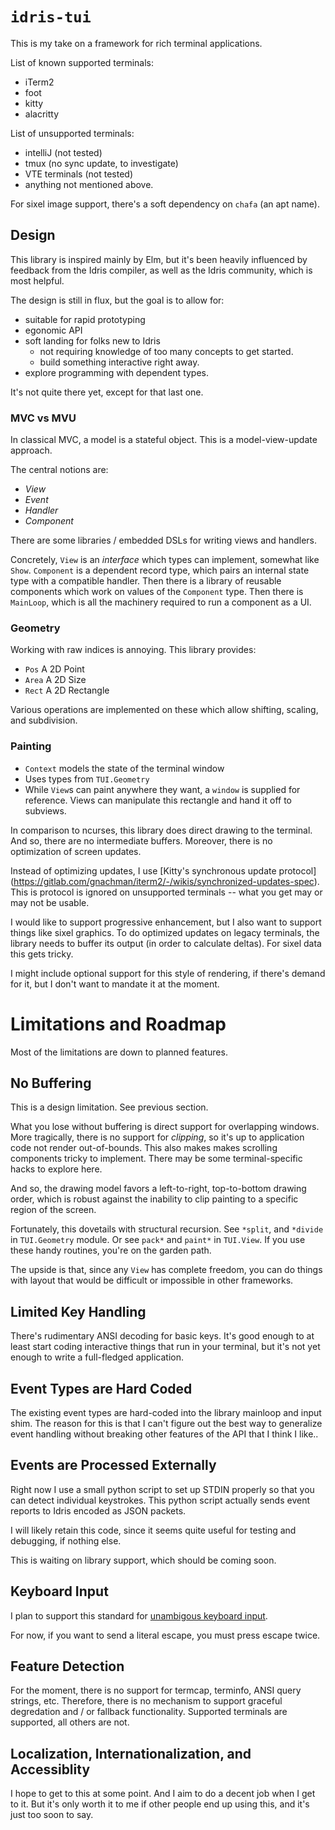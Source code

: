 # `idris-tui`

This is my take on a framework for rich terminal applications.

List of known supported terminals:
- iTerm2
- foot
- kitty
- alacritty

List of unsupported terminals:
- intelliJ (not tested)
- tmux (no sync update, to investigate)
- VTE terminals (not tested)
- anything not mentioned above.

For sixel image support, there's a soft dependency on `chafa` (an apt
name).

## Design

This library is inspired mainly by Elm, but it's been heavily
influenced by feedback from the Idris compiler, as well as the Idris
community, which is most helpful.

The design is still in flux, but the goal is to allow for:

- suitable for rapid prototyping
- egonomic API
- soft landing for folks new to Idris
  - not requiring knowledge of too many concepts to get started.
  - build something interactive right away.
- explore programming with dependent types.

It's not quite there yet, except for that last one.

### MVC vs MVU

In classical MVC, a model is a stateful object. This is a
model-view-update approach.

The central notions are:

- *View*
- *Event*
- *Handler*
- *Component*

There are some libraries / embedded DSLs for writing views and
handlers.

Concretely, `View` is an *interface* which types can implement,
somewhat like `Show`. `Component` is a dependent record type, which
pairs an internal state type with a compatible handler. Then there is
a library of reusable components which work on values of the
`Component` type. Then there is `MainLoop`, which is all the machinery
required to run a component as a UI.

### Geometry

Working with raw indices is annoying. This library provides:

- `Pos`   A 2D Point
- `Area`  A 2D Size
- `Rect`  A 2D Rectangle

Various operations are implemented on these which allow shifting,
scaling, and subdivision.

### Painting

- `Context` models the state of the terminal window
- Uses types from `TUI.Geometry`
- While `View`s can paint anywhere they want, a `window` is supplied
  for reference. Views can manipulate this rectangle and hand it off
  to subviews.

In comparison to ncurses, this library does direct drawing to the
terminal. And so, there are no intermediate buffers. Moreover,
there is no optimization of screen updates.

Instead of optimizing updates, I use [Kitty's synchronous update
protocol]
(https://gitlab.com/gnachman/iterm2/-/wikis/synchronized-updates-spec).
This is protocol is ignored on unsupported terminals -- what you get
may or may not be usable.

I would like to support progressive enhancement, but I also want to
support things like sixel graphics. To do optimized updates on legacy
terminals, the library needs to buffer its output (in order to
calculate deltas). For sixel data this gets tricky.

I might include optional support for this style of rendering, if
there's demand for it, but I don't want to mandate it at the moment.

# Limitations and Roadmap

Most of the limitations are down to planned features.

## No Buffering

This is a design limitation. See previous section.

What you lose without buffering is direct support for overlapping
windows. More tragically, there is no support for *clipping*, so it's
up to application code not render out-of-bounds. This also makes makes
scrolling components tricky to implement. There may be some
terminal-specific hacks to explore here.

And so, the drawing model favors a left-to-right, top-to-bottom
drawing order, which is robust against the inability to clip painting
to a specific region of the screen.

Fortunately, this dovetails with structural recursion. See `*split`,
and `*divide` in `TUI.Geometry` module. Or see `pack*` and `paint*` in
`TUI.View`. If you use these handy routines, you're on the garden
path.

The upside is that, since any `View` has complete freedom, you can do
things with layout that would be difficult or impossible in other
frameworks.

## Limited Key Handling

There's rudimentary ANSI decoding for basic keys. It's good enough to
at least start coding interactive things that run in your terminal,
but it's not yet enough to write a full-fledged application.

## Event Types are Hard Coded

The existing event types are hard-coded into the library mainloop and
input shim. The reason for this is that I can't figure out the best
way to generalize event handling without breaking other features of
the API that I think I like..

## Events are Processed Externally

Right now I use a small python script to set up STDIN properly so that
you can detect individual keystrokes. This python script actually
sends event reports to Idris encoded as JSON packets.

I will likely retain this code, since it seems quite useful for
testing and debugging, if nothing else.

This is waiting on library support, which should be coming soon.

## Keyboard Input

I plan to support this standard for [unambigous keyboard
input](https://sw.kovidgoyal.net/kitty/keyboard-protocol/).

For now, if you want to send a literal escape, you must press escape
twice.

## Feature Detection

For the moment, there is no support for termcap, terminfo, ANSI query
strings, etc. Therefore, there is no mechanism to support graceful
degredation and / or fallback functionality. Supported terminals are
supported, all others are not.

## Localization, Internationalization, and Accessiblity

I hope to get to this at some point. And I aim to do a decent job when
I get to it. But it's only worth it to me if other people end up using
this, and it's just too soon to say.
